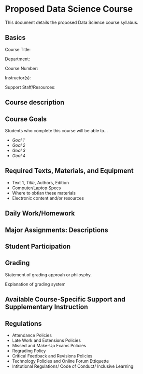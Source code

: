# Proposed Data Science Course
This document details the proposed Data Science course syllabus.

## Basics
Course Title:

Department:

Course Number:

Instructor(s):

Support Staff/Resources:

## Course description

## Course Goals
Students who complete this course will be able to...
+ _Goal 1_
+ _Goal 2_
+ _Goal 3_
+ _Goal 4_

## Required Texts, Materials, and Equipment
+ Text 1, _Title_, Authors, Edition
+ Computer/Laptop Specs
+ Where to obtian these materials
+ Electronic content and/or resources

## Daily Work/Homework

## Major Assignments: Descriptions

## Student Participation

## Grading
Statement of grading approah or philosphy.

Explanation of grading system

## Available Course-Specific Support and Supplementary Instruction

## Regulations
+ Attendance Policies
+ Late Work and Extensions Policies
+ Missed and Make-Up Exams Policies
+ Regrading Policy
+ Critical Feedback and Revisions Policies
+ Technology Policies and Online Forum Ettiquette
+ Intitutional Regulations/ Code of Conduct/ Inclusive Learning
